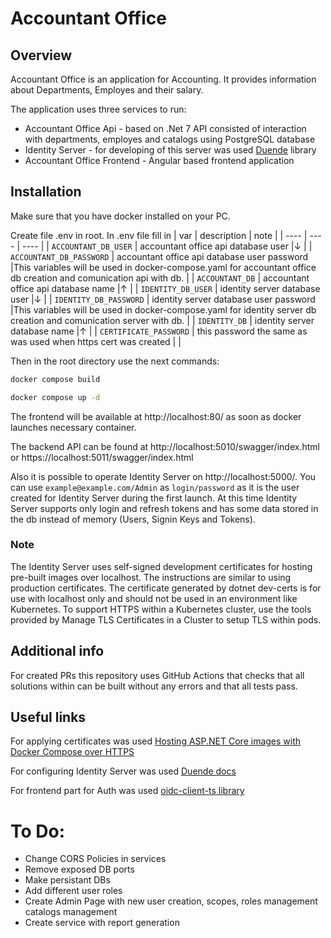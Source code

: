 # Accountant Office

## Overview

Accountant Office is an application for Accounting. It provides information about Departments, Employes and their salary.

The application uses three services to run:
- Accountant Office Api - based on .Net 7 API consisted of interaction with departments, employes and catalogs using PostgreSQL database
- Identity Server - for developing of this server was used [Duende](https://docs.duendesoftware.com/identityserver/v6) library
- Accountant Office Frontend - Angular based frontend application

## Installation

Make sure that you have docker installed on your PC.

Create file .env in root.
In .env file fill in
| var                    | description | note |
| ----                   | ----                                                            | ---- |
| `ACCOUNTANT_DB_USER`        | accountant office api database user                                                   |↓     |
| `ACCOUNTANT_DB_PASSWORD`    | accountant office api database user password                                          |This variables will be used in docker-compose.yaml for accountant office db creation and comunication api with db.     |
| `ACCOUNTANT_DB`          | accountant office api database name                                                   |↑     |
| `IDENTITY_DB_USER`        | identity server database user                                                   |↓     |
| `IDENTITY_DB_PASSWORD`    | identity server database user password                                          |This variables will be used in docker-compose.yaml for identity server db creation and comunication server with db.     |
| `IDENTITY_DB`          | identity server database name                                                   |↑     |
| `CERTIFICATE_PASSWORD` | this password the same as was used when https cert was created  |      |

Then in the root directory use the next commands:

```bash
docker compose build
```

```bash
docker compose up -d
```
The frontend will be available at http://localhost:80/ as soon as docker launches necessary container.

The backend API can be found at http://localhost:5010/swagger/index.html or https://localhost:5011/swagger/index.html

Also it is possible to operate Identity Server on http://localhost:5000/. You can use `example@example.com/Admin` as `login/password` as it is the user created for Identity Server during the first launch.
At this time Identity Server supports only login and refresh tokens and has some data stored in the db instead of memory (Users, Signin Keys and Tokens).

### Note

The Identity Server uses self-signed development certificates for hosting pre-built images over localhost. The instructions are similar to using production certificates. The certificate generated by dotnet dev-certs is for use with localhost only and should not be used in an environment like Kubernetes. To support HTTPS within a Kubernetes cluster, use the tools provided by Manage TLS Certificates in a Cluster to setup TLS within pods.

## Additional info

For created PRs this repository uses GitHub Actions that checks that all solutions within can be built without any errors and that all tests pass.

## Useful links

For applying certificates was used [Hosting ASP.NET Core images with Docker Compose over HTTPS](https://learn.microsoft.com/en-us/aspnet/core/security/docker-compose-https?view=aspnetcore-7.0)

For configuring Identity Server was used [Duende docs](https://docs.duendesoftware.com/identityserver/v6/quickstarts/)

For frontend part for Auth was used [oidc-client-ts library](https://authts.github.io/oidc-client-ts/index.html)

# To Do:

* Change CORS Policies in services
* Remove exposed DB ports
* Make persistant DBs
* Add different user roles
* Create Admin Page with new user creation, scopes, roles management catalogs management
* Create service with report generation